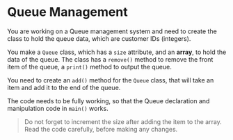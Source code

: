 # Queue Management

You are working on a Queue management system and need to create the class to hold the queue data, which are customer IDs (integers).

You make a `Queue` class, which has a `size` attribute, and an **array**, to hold the data of the queue. The class has a `remove()` method to remove the front item of the queue, a `print()` method to output the queue.

You need to create an `add()` method for the `Queue` class, that will take an item and add it to the end of the queue.

The code needs to be fully working, so that the Queue declaration and manipulation code in `main()` works.

> Do not forget to increment the size after adding the item to the array.  
Read the code carefully, before making any changes.